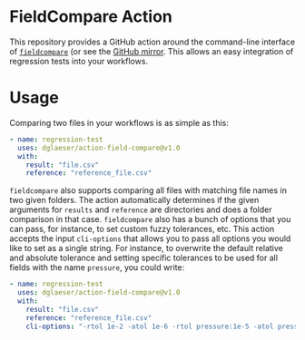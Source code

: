 # FieldCompare Action

This repository provides a GitHub action around the command-line interface of [`fieldcompare`](https://gitlab.com/dglaeser/fieldcompare)
(or see the [GitHub mirror](https://github.com/dglaeser/fieldcompare). This allows an easy integration of regression tests into your
workflows.

# Usage

Comparing two files in your workflows is as simple as this:

```yml
- name: regression-test
  uses: dglaeser/action-field-compare@v1.0
  with:
    result: "file.csv"
    reference: "reference_file.csv"
```

`fieldcompare` also supports comparing all files with matching file names in two given folders. The action automatically determines if the given
arguments for `results` and `reference` are directories and does a folder comparison in that case. `fieldcompare` also has a bunch of options
that you can pass, for instance, to set custom fuzzy tolerances, etc. This action accepts the input `cli-options` that allows you to pass all options
you would like to set as a single string. For instance, to overwrite the default relative and absolute tolerance and setting specific tolerances
to be used for all fields with the name `pressure`, you could write:

```yml
- name: regression-test
  uses: dglaeser/action-field-compare@v1.0
  with:
    result: "file.csv"
    reference: "reference_file.csv"
    cli-options: "-rtol 1e-2 -atol 1e-6 -rtol pressure:1e-5 -atol pressure:1e-5"
```
